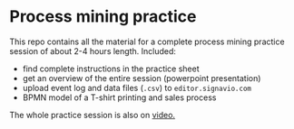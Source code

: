 

# Process mining practice

This repo contains all the material for a complete process mining
practice session of about 2-4 hours length. Included:

-   find complete instructions in the practice sheet
-   get an overview of the entire session (powerpoint presentation)
-   upload event log and data files (`.csv`) to `editor.signavio.com`
-   BPMN model of a T-shirt printing and sales process

The whole practice session is also on [video.](https://media.hwr-berlin.de/search/title/signavio+pi/description/signavio+pi/tags/signavio+pi/type/all/search/basic/categoriesopt/0)

